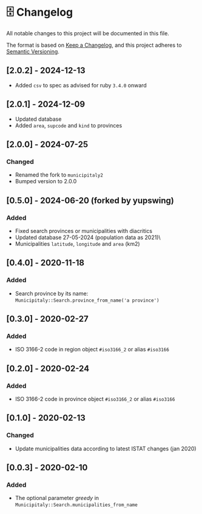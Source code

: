 # 🗄 Changelog

All notable changes to this project will be documented in this file.

The format is based on [Keep a Changelog](https://keepachangelog.com/en/1.0.0/),
and this project adheres to [Semantic Versioning](https://semver.org/spec/v2.0.0.html).

## [2.0.2] - 2024-12-13

- Added `csv` to spec as advised for ruby `3.4.0` onward

## [2.0.1] - 2024-12-09

- Updated database
- Added `area`, `supcode` and `kind` to provinces

## [2.0.0] - 2024-07-25

### Changed

- Renamed the fork to `municipitaly2`
- Bumped version to 2.0.0

## [0.5.0] - 2024-06-20 (forked by yupswing)

### Added

- Fixed search provinces or municipalities with diacritics
- Updated database 27-05-2024 (population data as 2021)\
- Municipalities `latitude`, `longitude` and `area` (km2)

## [0.4.0] - 2020-11-18

### Added

- Search province by its name: `Municipitaly::Search.province_from_name('a province')`

## [0.3.0] - 2020-02-27

### Added

- ISO 3166-2 code in region object `#iso3166_2` or alias `#iso3166`

## [0.2.0] - 2020-02-24

### Added

- ISO 3166-2 code in province object `#iso3166_2` or alias `#iso3166`

## [0.1.0] - 2020-02-13

### Changed

- Update municipalities data according to latest ISTAT changes (jan 2020)

## [0.0.3] - 2020-02-10

### Added

- The optional parameter _greedy_ in `Municipitaly::Search.municipalities_from_name`
